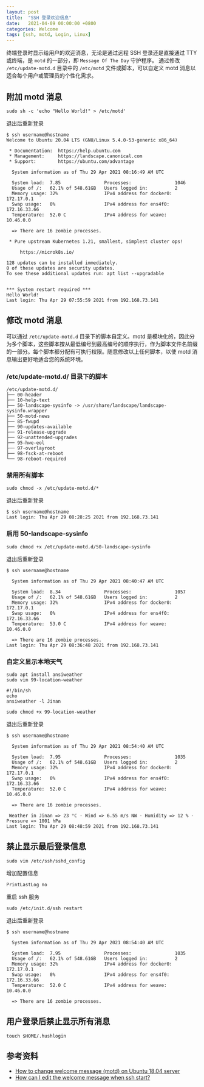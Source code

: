 ```yaml
---
layout: post
title:  "SSH 登录欢迎信息"
date:   2021-04-09 00:00:00 +0800
categories: Welcome
tags: [ssh, motd, Login, Linux]
---
```


终端登录时显示给用户的欢迎消息，无论是通过远程 SSH 登录还是直接通过 TTY 或终端，是 ```motd``` 的一部分，即 ```Message Of The Day``` 守护程序。 通过修改 ```/etc/update-motd.d``` 目录中的 ```/etc/motd``` 文件或脚本，可以自定义 motd 消息以适合每个用户或管理员的个性化需求。

## 附加 motd 消息
```shell
sudo sh -c 'echo "Hello World!" > /etc/motd'
```
退出后重新登录
```shell
$ ssh username@hostname
Welcome to Ubuntu 20.04 LTS (GNU/Linux 5.4.0-53-generic x86_64)

 * Documentation:  https://help.ubuntu.com
 * Management:     https://landscape.canonical.com
 * Support:        https://ubuntu.com/advantage

  System information as of Thu 29 Apr 2021 08:16:49 AM UTC

  System load:  7.85                Processes:                1046
  Usage of /:   62.1% of 548.61GB   Users logged in:          2
  Memory usage: 32%                 IPv4 address for docker0: 172.17.0.1
  Swap usage:   0%                  IPv4 address for ens4f0:  172.16.33.66
  Temperature:  52.0 C              IPv4 address for weave:   10.46.0.0

  => There are 16 zombie processes.

 * Pure upstream Kubernetes 1.21, smallest, simplest cluster ops!

     https://microk8s.io/

128 updates can be installed immediately.
0 of these updates are security updates.
To see these additional updates run: apt list --upgradable


*** System restart required ***
Hello World!
Last login: Thu Apr 29 07:55:59 2021 from 192.168.73.141
```

## 修改 motd 消息
可以通过 ```/etc/update-motd.d``` 目录下的脚本自定义。motd 是模块化的，因此分为多个脚本，这些脚本按从最低编号到最高编号的顺序执行，作为脚本文件名前缀的一部分。每个脚本都分配有可执行权限。随意修改以上任何脚本，以使 motd 消息输出更好地适合您的系统环境。

### /etc/update-motd.d/ 目录下的脚本
```
/etc/update-motd.d/
├── 00-header
├── 10-help-text
├── 50-landscape-sysinfo -> /usr/share/landscape/landscape-sysinfo.wrapper
├── 50-motd-news
├── 85-fwupd
├── 90-updates-available
├── 91-release-upgrade
├── 92-unattended-upgrades
├── 95-hwe-eol
├── 97-overlayroot
├── 98-fsck-at-reboot
└── 98-reboot-required
```

### 禁用所有脚本
```shell
sudo chmod -x /etc/update-motd.d/*
```
退出后重新登录
```shell
$ ssh username@hostname
Last login: Thu Apr 29 08:28:25 2021 from 192.168.73.141
```


### 启用 50-landscape-sysinfo
```shell
sudo chmod +x /etc/update-motd.d/50-landscape-sysinfo
```
退出后重新登录
```shell
$ ssh username@hostname

  System information as of Thu 29 Apr 2021 08:40:47 AM UTC

  System load:  8.34                Processes:                1057
  Usage of /:   62.1% of 548.61GB   Users logged in:          2
  Memory usage: 32%                 IPv4 address for docker0: 172.17.0.1
  Swap usage:   0%                  IPv4 address for ens4f0:  172.16.33.66
  Temperature:  53.0 C              IPv4 address for weave:   10.46.0.0

  => There are 16 zombie processes.
Last login: Thu Apr 29 08:36:48 2021 from 192.168.73.141
```

### 自定义显示本地天气
```shell
sudo apt install ansiweather
sudo vim 99-location-weather
```
```shell
#!/bin/sh
echo
ansiweather -l Jinan
```
```shell
sudo chmod +x 99-location-weather
```
退出后重新登录
```shell
$ ssh username@hostname

  System information as of Thu 29 Apr 2021 08:54:40 AM UTC

  System load:  7.95                Processes:                1035
  Usage of /:   62.1% of 548.61GB   Users logged in:          2
  Memory usage: 32%                 IPv4 address for docker0: 172.17.0.1
  Swap usage:   0%                  IPv4 address for ens4f0:  172.16.33.66
  Temperature:  52.0 C              IPv4 address for weave:   10.46.0.0

  => There are 16 zombie processes.

 Weather in Jinan => 23 °C - Wind => 6.55 m/s NW - Humidity => 12 % - Pressure => 1001 hPa 
Last login: Thu Apr 29 08:48:59 2021 from 192.168.73.141
```

## 禁止显示最后登录信息
```shell
sudo vim /etc/ssh/sshd_config
```
增加配置信息
```
PrintLastLog no
```
重启 ssh 服务
```shell
sudo /etc/init.d/ssh restart
```
退出后重新登录
```shell
$ ssh username@hostname

  System information as of Thu 29 Apr 2021 08:54:40 AM UTC

  System load:  7.95                Processes:                1035
  Usage of /:   62.1% of 548.61GB   Users logged in:          2
  Memory usage: 32%                 IPv4 address for docker0: 172.17.0.1
  Swap usage:   0%                  IPv4 address for ens4f0:  172.16.33.66
  Temperature:  52.0 C              IPv4 address for weave:   10.46.0.0

  => There are 16 zombie processes.
```

## 用户登录后禁止显示所有消息
```shell
touch $HOME/.hushlogin
```

## 参考资料
* [How to change welcome message (motd) on Ubuntu 18.04 server](https://linuxconfig.org/how-to-change-welcome-message-motd-on-ubuntu-18-04-server)
* [How can I edit the welcome message when ssh start?](https://serverfault.com/questions/407033/how-can-i-edit-the-welcome-message-when-ssh-start)
